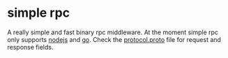 # simple rpc

A really simple and fast binary rpc middleware. At the moment simple rpc only supports [nodejs](https://github.com/meteorhacks/simple-rpc-node) and [go](https://github.com/meteorhacks/simple-rpc-go). Check the [protocol.proto](#) file for request and response fields.
